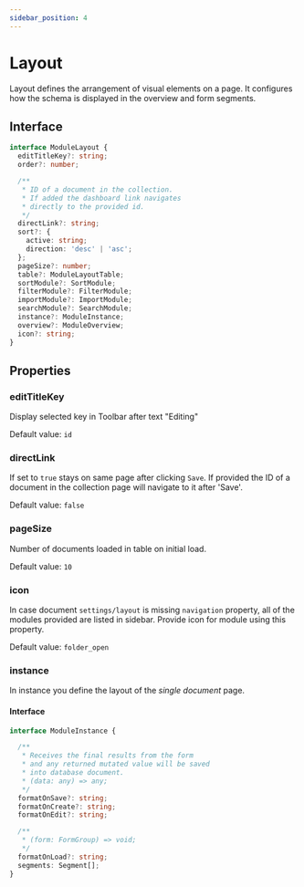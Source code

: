 ```yaml
---
sidebar_position: 4
---
```


# Layout

Layout defines the arrangement of visual elements on a page. It configures how the schema is displayed in the overview and form segments.

## Interface

```typescript
interface ModuleLayout {
  editTitleKey?: string;
  order?: number;

  /**
   * ID of a document in the collection.
   * If added the dashboard link navigates
   * directly to the provided id.
   */
  directLink?: string;
  sort?: {
    active: string;
    direction: 'desc' | 'asc';
  };
  pageSize?: number;
  table?: ModuleLayoutTable;
  sortModule?: SortModule;
  filterModule?: FilterModule;
  importModule?: ImportModule;
  searchModule?: SearchModule;
  instance?: ModuleInstance;
  overview?: ModuleOverview;
  icon?: string;
}
```

## Properties

### editTitleKey
Display selected key in Toolbar after text "Editing"

Default value: `id`

### directLink
If set to `true` stays on same page after clicking `Save`.
If provided the ID of a document in the collection page will navigate to it after 'Save'.

Default value: `false`

### pageSize
Number of documents loaded in table on initial load.

Default value: `10`

### icon
In case document `settings/layout` is missing `navigation` property, all of the modules provided are listed in sidebar. Provide icon for module using this property.

Default value: `folder_open`

### instance
In instance you define the layout of the *single document* page.

#### Interface

```typescript
interface ModuleInstance {

  /**
   * Receives the final results from the form
   * and any returned mutated value will be saved
   * into database document.
   * (data: any) => any;
   */
  formatOnSave?: string;
  formatOnCreate?: string;
  formatOnEdit?: string;

  /**
   * (form: FormGroup) => void;
   */
  formatOnLoad?: string;
  segments: Segment[];
}
```


